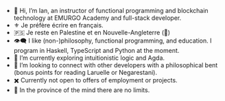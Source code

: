 - 👋 Hi, I’m Ian, an instructor of functional programming and blockchain technology at EMURGO Academy and full-stack developer.
- ⚜️ Je préfère écrire en français.
- 🇵🇸 Je reste en Palestine et en Nouvelle-Angleterre (🤢)
- 👁️‍🗨️ I like (non-)philosophy, functional programming, and education. I program in Haskell, TypeScript and Python at the moment.
- 🌱 I’m currently exploring intuitionistic logic and Agda.
- 💞️ I’m looking to connect with other developers with a philosophical bent (bonus points for reading Laruelle or Negarestani).
- ✖️ Currently not open to offers of employment or projects. 
- 🐬 In the province of the mind there are no limits.

<!-- -
iburzynski/iburzynski is a ✨ special ✨ repository because its `README.md` (this file) appears on your GitHub profile.
You can click the Preview link to take a look at your changes.
--->
